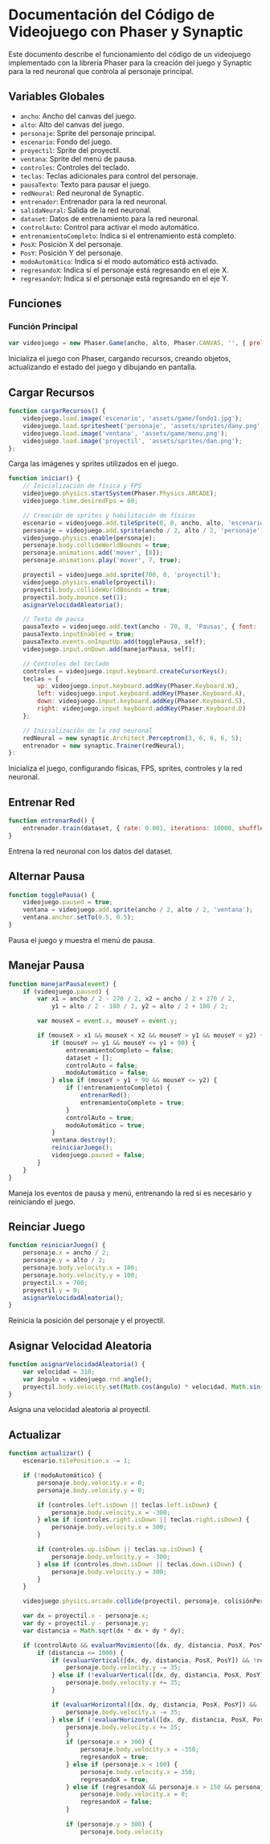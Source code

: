 # Documentación del Código de Videojuego con Phaser y Synaptic

Este documento describe el funcionamiento del código de un videojuego implementado con la librería Phaser para la creación del juego y Synaptic para la red neuronal que controla al personaje principal.

## Variables Globales

- `ancho`: Ancho del canvas del juego.
- `alto`: Alto del canvas del juego.
- `personaje`: Sprite del personaje principal.
- `escenario`: Fondo del juego.
- `proyectil`: Sprite del proyectil.
- `ventana`: Sprite del menú de pausa.
- `controles`: Controles del teclado.
- `teclas`: Teclas adicionales para control del personaje.
- `pausaTexto`: Texto para pausar el juego.
- `redNeural`: Red neuronal de Synaptic.
- `entrenador`: Entrenador para la red neuronal.
- `salidaNeural`: Salida de la red neuronal.
- `dataset`: Datos de entrenamiento para la red neuronal.
- `controlAuto`: Control para activar el modo automático.
- `entrenamientoCompleto`: Indica si el entrenamiento está completo.
- `PosX`: Posición X del personaje.
- `PosY`: Posición Y del personaje.
- `modoAutomático`: Indica si el modo automático está activado.
- `regresandoX`: Indica si el personaje está regresando en el eje X.
- `regresandoY`: Indica si el personaje está regresando en el eje Y.

## Funciones

### Función Principal

```javascript
var videojuego = new Phaser.Game(ancho, alto, Phaser.CANVAS, '', { preload: cargarRecursos, create: iniciar, update: actualizar, render: dibujar });
```

Inicializa el juego con Phaser, cargando recursos, creando objetos, actualizando el estado del juego y dibujando en pantalla.

## Cargar Recursos

```javascript
function cargarRecursos() {
    videojuego.load.image('escenario', 'assets/game/fondo1.jpg');
    videojuego.load.spritesheet('personaje', 'assets/sprites/dany.png', 43, 68);
    videojuego.load.image('ventana', 'assets/game/menu.png');
    videojuego.load.image('proyectil', 'assets/sprites/dan.png');
};
```
Carga las imágenes y sprites utilizados en el juego.

```javascript
function iniciar() {
    // Inicialización de física y FPS
    videojuego.physics.startSystem(Phaser.Physics.ARCADE);
    videojuego.time.desiredFps = 60;

    // Creación de sprites y habilitación de físicas
    escenario = videojuego.add.tileSprite(0, 0, ancho, alto, 'escenario');
    personaje = videojuego.add.sprite(ancho / 2, alto / 2, 'personaje');
    videojuego.physics.enable(personaje);
    personaje.body.collideWorldBounds = true;
    personaje.animations.add('mover', [8]);
    personaje.animations.play('mover', 7, true);

    proyectil = videojuego.add.sprite(700, 0, 'proyectil');
    videojuego.physics.enable(proyectil);
    proyectil.body.collideWorldBounds = true;
    proyectil.body.bounce.set(1);
    asignarVelocidadAleatoria();

    // Texto de pausa
    pausaTexto = videojuego.add.text(ancho - 70, 8, 'Pausas', { font: '20px Bodoni MT', fill: '#fff' });
    pausaTexto.inputEnabled = true;
    pausaTexto.events.onInputUp.add(togglePausa, self);
    videojuego.input.onDown.add(manejarPausa, self);

    // Controles del teclado
    controles = videojuego.input.keyboard.createCursorKeys();
    teclas = {
        up: videojuego.input.keyboard.addKey(Phaser.Keyboard.W),
        left: videojuego.input.keyboard.addKey(Phaser.Keyboard.A),
        down: videojuego.input.keyboard.addKey(Phaser.Keyboard.S),
        right: videojuego.input.keyboard.addKey(Phaser.Keyboard.D)
    };

    // Inicialización de la red neuronal
    redNeural = new synaptic.Architect.Perceptron(3, 6, 6, 6, 5);
    entrenador = new synaptic.Trainer(redNeural);
}:
```
Inicializa el juego, configurando físicas, FPS, sprites, controles y la red neuronal.

## Entrenar Red

```javascript
function entrenarRed() {
    entrenador.train(dataset, { rate: 0.001, iterations: 10000, shuffle: true, batchSize: 32 });
}
```
Entrena la red neuronal con los datos del dataset.

## Alternar Pausa

```javascript
function togglePausa() {
    videojuego.paused = true;
    ventana = videojuego.add.sprite(ancho / 2, alto / 2, 'ventana');
    ventana.anchor.setTo(0.5, 0.5);
}
```
Pausa el juego y muestra el menú de pausa.

## Manejar Pausa

```javascript
function manejarPausa(event) {
    if (videojuego.paused) {
        var x1 = ancho / 2 - 270 / 2, x2 = ancho / 2 + 270 / 2,
            y1 = alto / 2 - 180 / 2, y2 = alto / 2 + 180 / 2;

        var mouseX = event.x, mouseY = event.y;

        if (mouseX > x1 && mouseX < x2 && mouseY > y1 && mouseY < y2) {
            if (mouseY >= y1 && mouseY <= y1 + 90) {
                entrenamientoCompleto = false;
                dataset = [];
                controlAuto = false;
                modoAutomático = false;
            } else if (mouseY > y1 + 90 && mouseY <= y2) {
                if (!entrenamientoCompleto) {
                    entrenarRed();
                    entrenamientoCompleto = true;
                }
                controlAuto = true;
                modoAutomático = true;
            }
            ventana.destroy();
            reiniciarJuego();
            videojuego.paused = false;
        }
    }
}
```

Maneja los eventos de pausa y menú, entrenando la red si es necesario y reiniciando el juego.

## Reinciar Juego

```javascript
function reiniciarJuego() {
    personaje.x = ancho / 2;
    personaje.y = alto / 2;
    personaje.body.velocity.x = 100;
    personaje.body.velocity.y = 100;
    proyectil.x = 700;
    proyectil.y = 0;
    asignarVelocidadAleatoria();
}
```

Reinicia la posición del personaje y el proyectil.

## Asignar Velocidad Aleatoria

```javascript
function asignarVelocidadAleatoria() {
    var velocidad = 310;
    var ángulo = videojuego.rnd.angle();
    proyectil.body.velocity.set(Math.cos(ángulo) * velocidad, Math.sin(ángulo) * velocidad);
}
```

Asigna una velocidad aleatoria al proyectil.

## Actualizar

```javascript
function actualizar() {
    escenario.tilePosition.x -= 1;

    if (!modoAutomático) {
        personaje.body.velocity.x = 0;
        personaje.body.velocity.y = 0;

        if (controles.left.isDown || teclas.left.isDown) {
            personaje.body.velocity.x = -300;
        } else if (controles.right.isDown || teclas.right.isDown) {
            personaje.body.velocity.x = 300;
        }

        if (controles.up.isDown || teclas.up.isDown) {
            personaje.body.velocity.y = -300;
        } else if (controles.down.isDown || teclas.down.isDown) {
            personaje.body.velocity.y = 300;
        }
    }

    videojuego.physics.arcade.collide(proyectil, personaje, colisiónPersonaje, null, this);

    var dx = proyectil.x - personaje.x;
    var dy = proyectil.y - personaje.y;
    var distancia = Math.sqrt(dx * dx + dy * dy);

    if (controlAuto && evaluarMovimiento([dx, dy, distancia, PosX, PosY])) {
        if (distancia <= 1000) {
            if (evaluarVertical([dx, dy, distancia, PosX, PosY]) && !regresandoY) {
                personaje.body.velocity.y -= 35;
            } else if (!evaluarVertical([dx, dy, distancia, PosX, PosY]) && !regresandoY && distancia <= 95) {
                personaje.body.velocity.y += 35;
            }

            if (evaluarHorizontal([dx, dy, distancia, PosX, PosY]) && !regresandoX) {
                personaje.body.velocity.x -= 35;
            } else if (!evaluarHorizontal([dx, dy, distancia, PosX, PosY]) && !regresandoX && distancia <= 95) {
                personaje.body.velocity.x += 35;
                }
                if (personaje.x > 300) {
                    personaje.body.velocity.x = -350;
                    regresandoX = true;
                } else if (personaje.x < 100) {
                    personaje.body.velocity.x = 350;
                    regresandoX = true;
                } else if (regresandoX && personaje.x > 150 && personaje.x < 250) {
                    personaje.body.velocity.x = 0;
                    regresandoX = false;
                }
        
                if (personaje.y > 300) {
                    personaje.body.velocity
```
